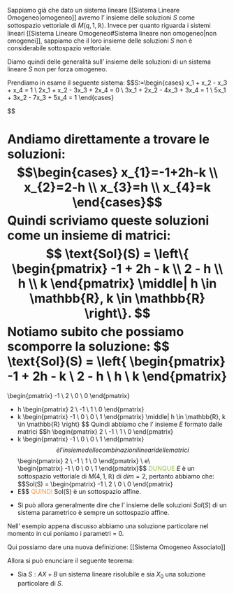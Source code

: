 Sappiamo già che dato un sistema lineare [[Sistema Lineare Omogeneo|omogeneo]] avremo l’ insieme delle soluzioni $S$ come sottospazio vettoriale di $M(q,1,\mathbb{R})$.
Invece per quanto riguarda i sistemi lineari [[Sistema Lineare Omogeneo#Sistema lineare non omogeneo|non omogenei]], sappiamo che il loro insieme delle soluzioni $S$ non è considerabile sottospazio vettoriale.

Diamo quindi delle generalità sull’ insieme delle soluzioni di un sistema lineare $S$ non per forza omogeneo.

Prendiamo in esame il seguente sistema:
$$S:=\begin{cases}
x_1 + x_2 - x_3 + x_4 = 1 \\
2x_1 + x_2 - 3x_3 + 2x_4 = 0 \\
3x_1 + 2x_2 - 4x_3 + 3x_4 = 1 \\
5x_1 + 3x_2 - 7x_3 + 5x_4 = 1
\end{cases}

$$

Andiamo direttamente a trovare le soluzioni:
$$\begin{cases}
x_{1}=-1+2h-k \\
x_{2}=2-h \\
x_{3}=h \\
x_{4}=k
\end{cases}$$
Quindi scriviamo queste soluzioni come un insieme di matrici:
$$
\text{Sol}(S) = \left\{ 
\begin{pmatrix}
-1 + 2h - k \\
2 - h \\
h \\
k
\end{pmatrix}
\middle| h \in \mathbb{R}, k \in \mathbb{R}
\right\}.
$$
Notiamo subito che possiamo scomporre la soluzione: 
$$
\text{Sol}(S) = \left\{ 
\begin{pmatrix}
-1 + 2h - k \\
2 - h \\
h \\
k
\end{pmatrix}
= 
\begin{pmatrix}
-1 \\
2 \\
0 \\
0
\end{pmatrix}
+ h 
\begin{pmatrix}
2 \\
-1 \\
1 \\
0
\end{pmatrix}
+ k 
\begin{pmatrix}
-1 \\
0 \\
0 \\
1
\end{pmatrix}
\middle| h \in \mathbb{R}, k \in \mathbb{R}
\right\}
$$
Quindi abbiamo che l’ insieme $E$ formato dalle matrici
$$h \begin{pmatrix}
2 \\
-1 \\
1 \\
0
\end{pmatrix}
+ k \begin{pmatrix}
-1 \\
0 \\
0 \\
1
\end{pmatrix}$$
è l’ insieme delle combinazioni lineari delle matrici
$$\begin{pmatrix}
2 \\
-1 \\
1 \\
0
\end{pmatrix}
\ e\  
\begin{pmatrix}
-1 \\
0 \\
0 \\
1
\end{pmatrix}$$
<font color="#9bbb59">DUNQUE</font> $E$ è un sottospazio vettoriale di $M(4,1,\mathbb{R})$ di $dim=2$, pertanto abbiamo che:
$$Sol(S) = \begin{pmatrix}
-1 \\
2 \\
0 \\
0
\end{pmatrix}
+ E$$
<font color="#f79646">QUINDI</font>  Sol(S) è un sottospazio affine.

- Si può allora generalmente dire che  l’ insieme delle soluzioni $Sol(S)$ di un sistema parametrico è sempre un sottospazio affine.

Nell’ esempio appena discusso abbiamo una soluzione particolare nel momento in cui poniamo i parametri = 0.

Qui possiamo dare una nuova definizione: [[Sistema Omogeneo Associato]] 

Allora si può enunciare il seguente teorema:
- Sia $S:AX+B$ un sistema lineare risolubile e sia $X_{0}$ una soluzione particolare di $S$.